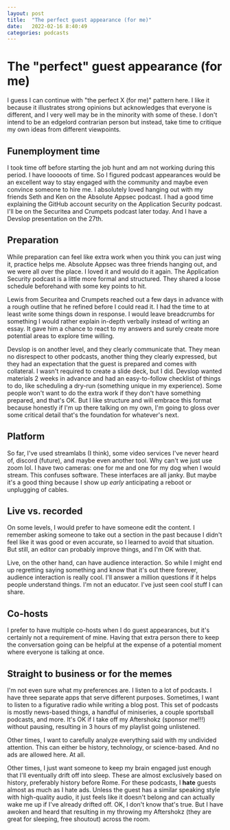 ```yaml
---
layout: post
title:  "The perfect guest appearance (for me)"
date:   2022-02-16 8:40:49
categories: podcasts
---
```


# The "perfect" guest appearance (for me)

I guess I can continue with "the perfect X (for me)" pattern here. I like it because it illustrates strong opinions but acknowledges that everyone is different, and I very well may be in the minority with some of these. I don't intend to be an edgelord contrarian person but instead, take time to critique my own ideas from different viewpoints.

## Funemployment time

I took time off before starting the job hunt and am not working during this period. I have looooots of time. So I figured podcast appearances would be an excellent way to stay engaged with the community and maybe even convince someone to hire me. I absolutely loved hanging out with my friends Seth and Ken on the Absolute Appsec podcast. I had a good time explaining the GitHub account security on the Application Security podcast. I'll be on the Securitea and Crumpets podcast later today. And I have a Devslop presentation on the 27th.

## Preparation

While preparation can feel like extra work when you think you can just wing it, practice helps me. Absolute Appsec was three friends hanging out, and we were all over the place. I loved it and would do it again. The Application Security podcast is a little more formal and structured. They shared a loose schedule beforehand with some key points to hit.

Lewis from Securitea and Crumpets reached out a few days in advance with a rough outline that he refined before I could read it. I had the time to at least write some things down in response. I would leave breadcrumbs for something I would rather explain in-depth verbally instead of writing an essay. It gave him a chance to react to my answers and surely create more potential areas to explore time willing.

Devslop is on another level, and they clearly communicate that. They mean no disrespect to other podcasts, another thing they clearly expressed, but they had an expectation that the guest is prepared and comes with collateral. I wasn't required to create a slide deck, but I did. Devslop wanted materials 2 weeks in advance and had an easy-to-follow checklist of things to do, like scheduling a dry-run (something unique in my experience). Some people won't want to do the extra work if they don't have something prepared, and that's OK. But I like structure and will embrace this format because honestly if I'm up there talking on my own, I'm going to gloss over some critical detail that's the foundation for whatever's next.

## Platform

So far, I've used streamlabs (I think), some video services I've never heard of, discord (future), and maybe even another tool. Why can't we just use zoom lol. I have two cameras: one for me and one for my dog when I would stream. This confuses software. These interfaces are all janky. But maybe it's a good thing because I show up _early_ anticipating a reboot or unplugging of cables. 

## Live vs. recorded

On some levels, I would prefer to have someone edit the content. I remember asking someone to take out a section in the past because I didn't feel like it was good or even accurate, so I learned to avoid that situation. But still, an editor can probably improve things, and I'm OK with that.

Live, on the other hand, can have audience interaction. So while I might end up regretting saying something and know that it's out there forever, audience interaction is really cool. I'll answer a million questions if it helps people understand things. I'm not an educator. I've just seen cool stuff I can share.

## Co-hosts

I prefer to have multiple co-hosts when I do guest appearances, but it's certainly not a requirement of mine. Having that extra person there to keep the conversation going can be helpful at the expense of a potential moment where everyone is talking at once. 

## Straight to business or for the memes

I'm not even sure what my preferences are. I listen to a lot of podcasts. I have three separate apps that serve different purposes. Sometimes, I want to listen to a figurative radio while writing a blog post. This set of podcasts is mostly news-based things, a handful of miniseries, a couple sportsball podcasts, and more. It's OK if I take off my Aftershokz (sponsor me!!!) without pausing, resulting in 3 hours of my playlist going unlistened. 

Other times, I want to carefully analyze everything said with my undivided attention. This can either be history, technology, or science-based. And no ads are allowed here. At all.

Other times, I just want someone to keep my brain engaged just enough that I'll eventually drift off into sleep. These are almost exclusively based on history, preferably history before Rome. For these podcasts, I **hate** guests almost as much as I hate ads. Unless the guest has a similar speaking style with high-quality audio, it just feels like it doesn't belong and can actually wake me up if I've already drifted off. OK, I don't know that's true. But I have awoken and heard that resulting in my throwing my Aftershokz (they are great for sleeping, free shoutout) across the room.
